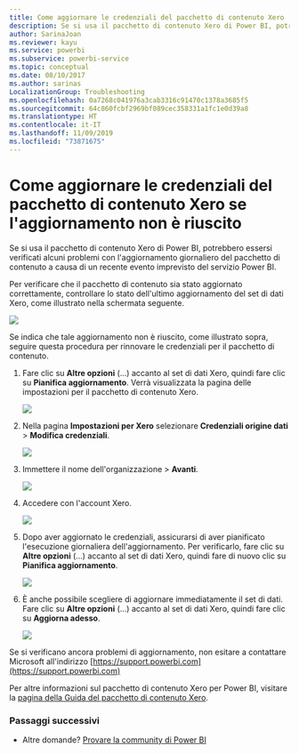 ```yaml
---
title: Come aggiornare le credenziali del pacchetto di contenuto Xero
description: Se si usa il pacchetto di contenuto Xero di Power BI, potrebbe essersi verificato un problema con l'aggiornamento giornaliero del pacchetto di contenuto a causa di un recente evento imprevisto del servizio Power BI.
author: SarinaJoan
ms.reviewer: kayu
ms.service: powerbi
ms.subservice: powerbi-service
ms.topic: conceptual
ms.date: 08/10/2017
ms.author: sarinas
LocalizationGroup: Troubleshooting
ms.openlocfilehash: 0a7268c041976a3cab3316c91470c1378a3685f5
ms.sourcegitcommit: 64c860fcbf2969bf089cec358331a1fc1e0d39a8
ms.translationtype: HT
ms.contentlocale: it-IT
ms.lasthandoff: 11/09/2019
ms.locfileid: "73871675"
---
```

# <a name="how-to-refresh-your-xero-content-pack-credentials-if-refresh-failed"></a>Come aggiornare le credenziali del pacchetto di contenuto Xero se l'aggiornamento non è riuscito
Se si usa il pacchetto di contenuto Xero di Power BI, potrebbero essersi verificati alcuni problemi con l'aggiornamento giornaliero del pacchetto di contenuto a causa di un recente evento imprevisto del servizio Power BI.

Per verificare che il pacchetto di contenuto sia stato aggiornato correttamente, controllare lo stato dell'ultimo aggiornamento del set di dati Xero, come illustrato nella schermata seguente.

![](media/service-refresh-xero-credentials/powerbi-xero-refresh-failed.png)

Se indica che tale aggiornamento non è riuscito, come illustrato sopra, seguire questa procedura per rinnovare le credenziali per il pacchetto di contenuto.

1. Fare clic su **Altre opzioni** (...) accanto al set di dati Xero, quindi fare clic su **Pianifica aggiornamento**. Verrà visualizzata la pagina delle impostazioni per il pacchetto di contenuto Xero.
   
    ![](media/service-refresh-xero-credentials/powerbi-xero-schedule-refresh.png)
2. Nella pagina **Impostazioni per Xero** selezionare **Credenziali origine dati** > **Modifica credenziali**.
   
    ![](media/service-refresh-xero-credentials/powerbi-xero-settings-page.png)
3. Immettere il nome dell'organizzazione > **Avanti**.
   
    ![](media/service-refresh-xero-credentials/powerbi-xero-configure.png)
4. Accedere con l'account Xero.
   
    ![](media/service-refresh-xero-credentials/powerbi-xero-welcome.png)
5. Dopo aver aggiornato le credenziali, assicurarsi di aver pianificato l'esecuzione giornaliera dell'aggiornamento. Per verificarlo, fare clic su **Altre opzioni** (...) accanto al set di dati Xero, quindi fare di nuovo clic su **Pianifica aggiornamento**.
   
    ![](media/service-refresh-xero-credentials/powerbi-xero-refresh-schedule.png)
6. È anche possibile scegliere di aggiornare immediatamente il set di dati. Fare clic su **Altre opzioni** (...) accanto al set di dati Xero, quindi fare clic su **Aggiorna adesso**.
   
    ![](media/service-refresh-xero-credentials/powerbi-xero-refresh-now.png)

Se si verificano ancora problemi di aggiornamento, non esitare a contattare Microsoft all'indirizzo [https://support.powerbi.com](https://support.powerbi.com) 

Per altre informazioni sul pacchetto di contenuto Xero per Power BI, visitare la [pagina della Guida del pacchetto di contenuto Xero](service-connect-to-xero.md).

### <a name="next-steps"></a>Passaggi successivi
* Altre domande? [Provare la community di Power BI](https://community.powerbi.com/)

